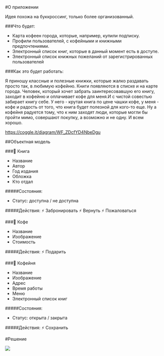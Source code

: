#О приложении

Идея похожа на буккроссинг, только более организованный.

###Что будет:
* Карта кофеен города, которые, например, купили подписку.
* Профили пользователей, с кофейными и книжными предпочтениями.
* Электронный список книг, которые в данный момент есть в доступе.
* Электронный список книжных пожеланий от зарегистрированных пользователей

###Как это будет работать:

Я приношу классные и полезные книжки, которые жалко раздавать просто так, в любимую кофейню. Книги появляются в списке и на карте города. Человек, который хочет забрать заинтересовавшую его книгу, заходит в кофейню и оплачивает кофе для меня.И с чистой совестью забирает книгу себе.
У него - крутая книга по цене чашки кофе, у меня - кофе и радость от того, что книга будет полезной для кого-то еще.
Ну а кофейня радуется тому, что к ним заходят люди, которые могли бы пройти мимо, совершают покупку, а возможно и не одну.
И всем хорошо.

https://coggle.it/diagram/WF_ZDcfYD4NbeDgu

##Объектная модель

###🔻 Книга

* Название
* Автор
* Год издания
* Обложка
* Кто отдал

#####Состояния:
* Статус: доступна / не доступна

#####Действия:
⚡️ Забронировать
⚡️ Вернуть
⚡️ Пожаловаться

###🔻 Кофе

* Название
* Изображение
* Стоимость

#####Действия:
⚡️ Подарить

###🔻 Кофейня

* Название
* Изображение
* Адрес
* Время работы
* Меню
* Электронный список книг

#####Состояния:
* Статус: открыта / закрыта

#####Действия:
⚡️ Сохранить



#Решение

![](../.png)
